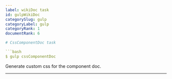 ```yaml
---
label: wikiDoc task
id: gulpWikiDoc
categorySlug: gulp
categoryLabel: gulp
categoryRank: 1
documentRank: 6

# CssComponentDoc task

```bash
$ gulp cssComponentDoc
```

Generate custom css for the component doc.

---
```

